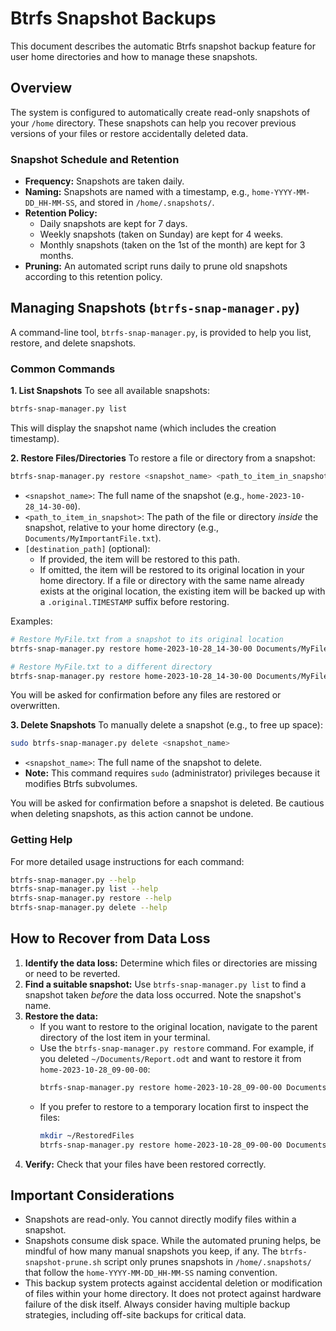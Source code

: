 # Btrfs Snapshot Backups

This document describes the automatic Btrfs snapshot backup feature for user home directories and how to manage these snapshots.

## Overview

The system is configured to automatically create read-only snapshots of your `/home` directory. These snapshots can help you recover previous versions of your files or restore accidentally deleted data.

### Snapshot Schedule and Retention
- **Frequency:** Snapshots are taken daily.
- **Naming:** Snapshots are named with a timestamp, e.g., `home-YYYY-MM-DD_HH-MM-SS`, and stored in `/home/.snapshots/`.
- **Retention Policy:**
    - Daily snapshots are kept for 7 days.
    - Weekly snapshots (taken on Sunday) are kept for 4 weeks.
    - Monthly snapshots (taken on the 1st of the month) are kept for 3 months.
- **Pruning:** An automated script runs daily to prune old snapshots according to this retention policy.

## Managing Snapshots (`btrfs-snap-manager.py`)

A command-line tool, `btrfs-snap-manager.py`, is provided to help you list, restore, and delete snapshots.

### Common Commands

**1. List Snapshots**
To see all available snapshots:
```bash
btrfs-snap-manager.py list
```
This will display the snapshot name (which includes the creation timestamp).

**2. Restore Files/Directories**
To restore a file or directory from a snapshot:
```bash
btrfs-snap-manager.py restore <snapshot_name> <path_to_item_in_snapshot> [destination_path]
```
- `<snapshot_name>`: The full name of the snapshot (e.g., `home-2023-10-28_14-30-00`).
- `<path_to_item_in_snapshot>`: The path of the file or directory *inside* the snapshot, relative to your home directory (e.g., `Documents/MyImportantFile.txt`).
- `[destination_path]` (optional):
    - If provided, the item will be restored to this path.
    - If omitted, the item will be restored to its original location in your home directory. If a file or directory with the same name already exists at the original location, the existing item will be backed up with a `.original.TIMESTAMP` suffix before restoring.

Examples:
```bash
# Restore MyFile.txt from a snapshot to its original location
btrfs-snap-manager.py restore home-2023-10-28_14-30-00 Documents/MyFile.txt

# Restore MyFile.txt to a different directory
btrfs-snap-manager.py restore home-2023-10-28_14-30-00 Documents/MyFile.txt RestoredItems/
```
You will be asked for confirmation before any files are restored or overwritten.

**3. Delete Snapshots**
To manually delete a snapshot (e.g., to free up space):
```bash
sudo btrfs-snap-manager.py delete <snapshot_name>
```
- `<snapshot_name>`: The full name of the snapshot to delete.
- **Note:** This command requires `sudo` (administrator) privileges because it modifies Btrfs subvolumes.

You will be asked for confirmation before a snapshot is deleted. Be cautious when deleting snapshots, as this action cannot be undone.

### Getting Help
For more detailed usage instructions for each command:
```bash
btrfs-snap-manager.py --help
btrfs-snap-manager.py list --help
btrfs-snap-manager.py restore --help
btrfs-snap-manager.py delete --help
```

## How to Recover from Data Loss

1.  **Identify the data loss:** Determine which files or directories are missing or need to be reverted.
2.  **Find a suitable snapshot:** Use `btrfs-snap-manager.py list` to find a snapshot taken *before* the data loss occurred. Note the snapshot's name.
3.  **Restore the data:**
    *   If you want to restore to the original location, navigate to the parent directory of the lost item in your terminal.
    *   Use the `btrfs-snap-manager.py restore` command. For example, if you deleted `~/Documents/Report.odt` and want to restore it from `home-2023-10-28_09-00-00`:
        ```bash
        btrfs-snap-manager.py restore home-2023-10-28_09-00-00 Documents/Report.odt
        ```
    *   If you prefer to restore to a temporary location first to inspect the files:
        ```bash
        mkdir ~/RestoredFiles
        btrfs-snap-manager.py restore home-2023-10-28_09-00-00 Documents/Report.odt ~/RestoredFiles/
        ```
4.  **Verify:** Check that your files have been restored correctly.

## Important Considerations
- Snapshots are read-only. You cannot directly modify files within a snapshot.
- Snapshots consume disk space. While the automated pruning helps, be mindful of how many manual snapshots you keep, if any. The `btrfs-snapshot-prune.sh` script only prunes snapshots in `/home/.snapshots/` that follow the `home-YYYY-MM-DD_HH-MM-SS` naming convention.
- This backup system protects against accidental deletion or modification of files within your home directory. It does not protect against hardware failure of the disk itself. Always consider having multiple backup strategies, including off-site backups for critical data.
